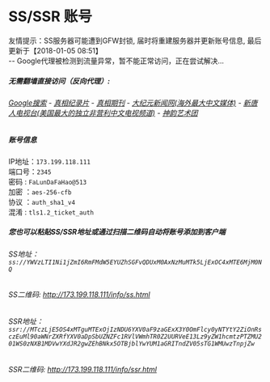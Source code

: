 # SS/SSR 账号 

友情提示：SS服务器可能遭到GFW封锁, 届时将重建服务器并更新账号信息, 最后更新于【2018-01-05 08:51】<br/>
-- Google代理被检测到流量异常，暂不能正常访问，正在尝试解决...


#####  无需翻墙直接访问（反向代理）:

######  [Google搜索](http://173.199.118.111:8888/search?q=425事件) - [真相纪录片](http://173.199.118.111/videos) - [真相期刊](http://173.199.118.111/books) - [大纪元新闻网(海外最大中文媒体)](http://173.199.118.111/gb/nsc413.htm) - [新唐人电视台(美国最大的独立非营利中文电视频道)](http://173.199.118.111:8000/xtr/gb/prog204.html) - [神韵艺术团](http://173.199.118.111:8000/xtr/gb/prog673.html)


##### 账号信息
IP地址：`173.199.118.111`  
端口号：`2345`  
密码  : `FaLunDaFaHao@513`  
加密  ：`aes-256-cfb`  
协议  ：`auth_sha1_v4`  
混淆  : `tls1.2_ticket_auth`  

##### 您也可以粘贴SS/SSR地址或通过扫描二维码自动将账号添加到客户端

######  SS地址： `ss://YWVzLTI1Ni1jZmI6RmFMdW5EYUZhSGFvQDUxM0AxNzMuMTk5LjExOC4xMTE6MjM0NQ`   
######  SS二维码:  <a href="http://173.199.118.111/info/ss.html" target="_blank">http://173.199.118.111/info/ss.html</a>

######  SSR地址： `ssr://MTczLjE5OS4xMTguMTExOjIzNDU6YXV0aF9zaGExX3Y0OmFlcy0yNTYtY2ZiOnRsczEuMl90aWNrZXRfYXV0aDpSbUZNZFc1RVlVWmhTR0Z2UURVeE13Lz9yZW1hcmtzPTZMU201WS0zNXB1MDVwYXdJR2gwZEhBNkx5OTBjblYwYUM1aGRITndZV05sTG1WMUwzTnpjZw`     
######  SSR二维码:  <a href="http://173.199.118.111/info/ssr.html" target="_blank">http://173.199.118.111/info/ssr.html</a>



